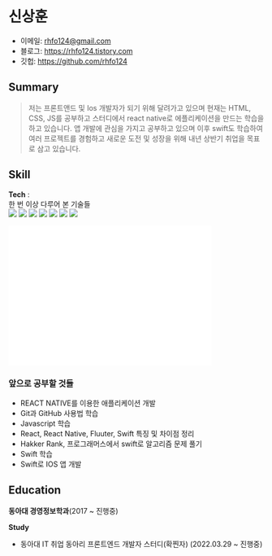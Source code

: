 
# 신상훈
- 이메일: rhfo124@gmail.com  
- 블로그: https://rhfo124.tistory.com  
- 깃헙: https://github.com/rhfo124  

## Summary
> 저는 프론트앤드 및 Ios 개발자가 되기 위해 달려가고 있으며 현재는 HTML, CSS, JS를 공부하고 스터디에서 react native로 에플리케이션을 만드는 학습을 하고 있습니다. 앱 개발에 관심을 가지고 공부하고 있으며 이후 swift도 학습하여 여러 프로젝트를 경험하고 새로운 도전 및 성장을 위해 내년 상반기 취업을 목표로 삼고 있습니다.


## Skill
**Tech** :  
한 번 이상 다루어 본 기술들   
<img src="https://img.shields.io/badge/C-A8B9CC?style=flat-square&logo=C&logoColor=white"/></a>
<img src="https://img.shields.io/badge/ORACLE-F80000?style=flat-square&logo=Unity&logoColor=white"/></a>
<img src="https://img.shields.io/badge/ECLIPSE IDE-2C2255?style=flat-square&logo=SQLite&logoColor=white"/></a>
<img src="https://img.shields.io/badge/JAVA-007396?style=flat-square&logo=Ubuntu&logoColor=white"/></a>
<img src="https://img.shields.io/badge/R studio-75AADB?style=flat-square&logo=Ubuntu&logoColor=white"/></a>
<img src="https://img.shields.io/badge/JavaScript-F7DF1E?style=flat-square&logo=Ubuntu&logoColor=white"/></a>
<img src="https://img.shields.io/badge/React native-61DAFB?style=flat-square&logo=Ubuntu&logoColor=white"/></a>

<img align="center" src="/github-metrics.svg" alt="Metrics" width="400">


### 앞으로 공부할 것들
-  REACT NATIVE를 이용한 애플리케이션 개발
-  Git과 GitHub 사용법 학습
-  Javascript 학습
-  React, React Native, Fluuter, Swift 특징 및 차이점 정리
-  Hakker Rank, 프로그래머스에서 swift로 알고리즘 문제 풀기
-  Swift 학습
-  Swift로 IOS 앱 개발



## Education  
**동아대 경영정보학과**(2017 ~ 진행중)  

**Study**
- 동아대 IT 취업 동아리 프론트엔드 개발자 스터디(확찐자) (2022.03.29 ~ 진행중)
